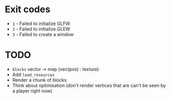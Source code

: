 # Exit codes

- `1` - Failed to initialize GLFW
- `2` - Failed to initialize GLEW
- `3` - Failed to create a window

# TODO

- `blocks` vector -> map (vec(pos) : texture)
- Add `load_resources`
- Render a chunk of blocks
- Think about optimisation (don't render vertices that are can't be seen by a player right now)